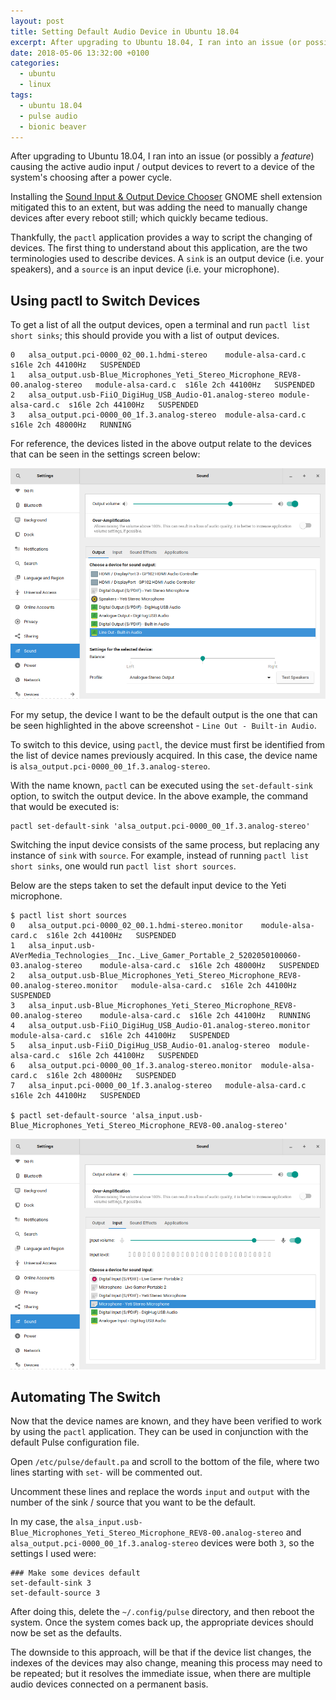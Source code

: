 ```yaml
---
layout: post
title: Setting Default Audio Device in Ubuntu 18.04
excerpt: After upgrading to Ubuntu 18.04, I ran into an issue (or possibly a feature) causing the active audio input / output devices to revert to a device of the system's choosing after a power cycle.
date: 2018-05-06 13:32:00 +0100
categories:
  - ubuntu
  - linux
tags:
  - ubuntu 18.04
  - pulse audio
  - bionic beaver
---
```

After upgrading to Ubuntu 18.04, I ran into an issue (or possibly a _feature_) causing the active audio input / output devices to revert to a device of the system's choosing after a power cycle.

Installing the [Sound Input & Output Device Chooser](https://extensions.gnome.org/extension/906/sound-output-device-chooser/) GNOME shell extension mitigated this to an extent, but was adding the need to manually change devices after every reboot still; which quickly became tedious.

Thankfully, the `pactl` application provides a way to script the changing of devices. The first thing to understand about this application, are the two terminologies used to describe devices. A `sink` is an output device (i.e. your speakers), and a `source` is an input device (i.e. your microphone).

## Using pactl to Switch Devices

To get a list of all the output devices, open a terminal and run `pactl list short sinks`; this should provide you with a list of output devices.

```
0	alsa_output.pci-0000_02_00.1.hdmi-stereo	module-alsa-card.c	s16le 2ch 44100Hz	SUSPENDED
1	alsa_output.usb-Blue_Microphones_Yeti_Stereo_Microphone_REV8-00.analog-stereo	module-alsa-card.c	s16le 2ch 44100Hz	SUSPENDED
2	alsa_output.usb-FiiO_DigiHug_USB_Audio-01.analog-stereo	module-alsa-card.c	s16le 2ch 44100Hz	SUSPENDED
3	alsa_output.pci-0000_00_1f.3.analog-stereo	module-alsa-card.c	s16le 2ch 48000Hz	RUNNING
```

For reference, the devices listed in the above output relate to the devices that can be seen in the settings screen below:

![](/assets/images/setting-default-audio-device-in-ubuntu-18-04/output_devices.png)

For my setup, the device I want to be the default output is the one that can be seen highlighted in the above screenshot - `Line Out - Built-in Audio`.

To switch to this device, using `pactl`, the device must first be identified from the list of device names previously acquired. In this case, the device name is `alsa_output.pci-0000_00_1f.3.analog-stereo`.

With the name known, `pactl` can be executed using the `set-default-sink` option, to switch the output device. In the above example, the command that would be executed is:

```
pactl set-default-sink 'alsa_output.pci-0000_00_1f.3.analog-stereo'
```

Switching the input device consists of the same process, but replacing any instance of `sink` with `source`. For example, instead of running `pactl list short sinks`, one would run `pactl list short sources`.

Below are the steps taken to set the default input device to the Yeti microphone.

```
$ pactl list short sources
0	alsa_output.pci-0000_02_00.1.hdmi-stereo.monitor	module-alsa-card.c	s16le 2ch 44100Hz	SUSPENDED
1	alsa_input.usb-AVerMedia_Technologies__Inc._Live_Gamer_Portable_2_5202050100060-03.analog-stereo	module-alsa-card.c	s16le 2ch 48000Hz	SUSPENDED
2	alsa_output.usb-Blue_Microphones_Yeti_Stereo_Microphone_REV8-00.analog-stereo.monitor	module-alsa-card.c	s16le 2ch 44100Hz	SUSPENDED
3	alsa_input.usb-Blue_Microphones_Yeti_Stereo_Microphone_REV8-00.analog-stereo	module-alsa-card.c	s16le 2ch 44100Hz	RUNNING
4	alsa_output.usb-FiiO_DigiHug_USB_Audio-01.analog-stereo.monitor	module-alsa-card.c	s16le 2ch 44100Hz	SUSPENDED
5	alsa_input.usb-FiiO_DigiHug_USB_Audio-01.analog-stereo	module-alsa-card.c	s16le 2ch 44100Hz	SUSPENDED
6	alsa_output.pci-0000_00_1f.3.analog-stereo.monitor	module-alsa-card.c	s16le 2ch 48000Hz	SUSPENDED
7	alsa_input.pci-0000_00_1f.3.analog-stereo	module-alsa-card.c	s16le 2ch 44100Hz	SUSPENDED

$ pactl set-default-source 'alsa_input.usb-Blue_Microphones_Yeti_Stereo_Microphone_REV8-00.analog-stereo'
```

![](/assets/images/setting-default-audio-device-in-ubuntu-18-04/input_devices.png)

## Automating The Switch
Now that the device names are known, and they have been verified to work by using the `pactl` application. They can be used in conjunction with the default Pulse configuration file.

Open `/etc/pulse/default.pa` and scroll to the bottom of the file, where two lines starting with `set-` will be commented out.

Uncomment these lines and replace the words `input` and `output` with the number of the sink / source that you want to be the default.

In my case, the `alsa_input.usb-Blue_Microphones_Yeti_Stereo_Microphone_REV8-00.analog-stereo` and `alsa_output.pci-0000_00_1f.3.analog-stereo` devices were both `3`, so the settings I used were:

```
### Make some devices default
set-default-sink 3
set-default-source 3
```

After doing this, delete the `~/.config/pulse` directory, and then reboot the system. Once the system comes back up, the appropriate devices should now be set as the defaults.

The downside to this approach, will be that if the device list changes, the indexes of the devices may also change, meaning this process may need to be repeated; but it resolves the immediate issue, when there are multiple audio devices connected on a permanent basis.
